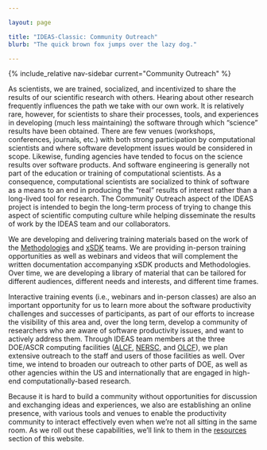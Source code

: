```yaml
---

layout: page

title: "IDEAS-Classic: Community Outreach"
blurb: "The quick brown fox jumps over the lazy dog."

---
```


<!-- Sidebar Nav -->
<!-- ---------------------------------------------------------------------- -->

{% include_relative nav-sidebar current="Community Outreach" %}

<!-- Content -->
<!-- ---------------------------------------------------------------------- -->

As scientists, we are trained, socialized, and incentivized to share the results of our scientific research with others. Hearing about other research frequently influences the path we take with our own work. It is relatively rare, however, for scientists to share their processes, tools, and experiences in developing (much less maintaining) the software through which “science” results have been obtained. There are few venues (workshops, conferences, journals, etc.) with both strong participation by computational scientists and where software development issues would be considered in scope. Likewise, funding agencies have tended to focus on the science results over software products. And software engineering is generally not part of the education or training of computational scientists. As a consequence, computational scientists are socialized to think of software as a means to an end in producing the “real” results of interest rather than a long-lived tool for research. The Community Outreach aspect of the IDEAS project is intended to begin the long-term process of trying to change this aspect of scientific computing culture while helping disseminate the results of work by the IDEAS team and our collaborators.

We are developing and delivering training materials based on the work of the [Methodologies](methodologies) and [xSDK](xsdk) teams.  We are providing in-person training opportunities as well as webinars and videos that will complement the written documentation accompanying xSDK products and Methodologies. Over time, we are developing a library of material that can be tailored for different audiences, different needs and interests, and different time frames.

Interactive training events (i.e., webinars and in-person classes) are also an important opportunity for us to learn more about the software productivity challenges and successes of participants, as part of our efforts to increase the visibility of this area and, over the long term, develop a community of researchers who are aware of software productivity issues, and want to actively address them.  Through IDEAS team members at the three DOE/ASCR computing facilities ([ALCF](https://www.alcf.anl.gov/), [NERSC](https://www.nersc.gov/), and [OLCF](https://www.olcf.ornl.gov/)), we plan extensive outreach to the staff and users of those facilities as well.  Over time, we intend to broaden our outreach to other parts of DOE, as well as other agencies within the US and internationally that are engaged in high-end computationally-based research.

Because it is hard to build a community without opportunities for discussion and exchanging ideas and experiences, we also are establishing an online presence, with various tools and venues to enable the productivity community to interact effectively even when we’re not all sitting in the same room.  As we roll out these capabilities, we’ll link to them in the [resources](/resources) section of this website.
